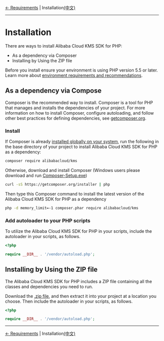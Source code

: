 [← Requirements](0-Requirements-EN.md) | Installation[(中文)](1-Installation-CN.md)
***

# Installation
There are ways to install Alibaba Cloud KMS SDK for PHP:

- As a dependency via Composer
- Installing by Using the ZIP file

Before you install ensure your environment is using PHP version 5.5 or later. Learn more about [environment requirements and recommendations](0-Requirements-EN.md).

## As a dependency via Compose
Composer is the recommended way to install. Composer is a tool for PHP that manages and installs the dependencies of your project. For more information on how to install Composer, configure autoloading, and follow other best practices for defining dependencies, see [getcomposer.org](https://getcomposer.org).

### Install
If Composer is already [installed globally on your system](https://getcomposer.org/doc/00-intro.md#globally), run the following in the base directory of your project to install Alibaba Cloud KMS SDK for PHP as a dependency:
```bash
composer require alibabacloud/kms
```

Otherwise, download and install Composer (Windows users please download and run [Composer-Setup.exe](https://getcomposer.org/Composer-Setup.exe))
```bash
curl -sS https://getcomposer.org/installer | php
```

Then type this Composer command to install the latest version of the Alibaba Cloud KMS SDK for PHP as a dependency
```bash
php -d memory_limit=-1 composer.phar require alibabacloud/kms
```

### Add autoloader to your PHP scripts
To utilize the Alibaba Cloud KMS SDK for PHP in your scripts, include the autoloader in your scripts, as follows.
```php
<?php

require __DIR__ . '/vendor/autoload.php'; 
```

## Installing by Using the ZIP file
The Alibaba Cloud KMS SDK for PHP includes a ZIP file containing all the classes and dependencies you need to run.

Download the [.zip file](http://aliyunsdk-pages.alicdn.com/php-sdk/kms.zip), and then extract it into your project at a location you choose. Then include the autoloader in your scripts, as follows.

```php
<?php

require __DIR__ . '/vendor/autoload.php'; 
```

***
[← Requirements](0-Requirements-EN.md) | Installation[(中文)](1-Installation-CN.md)
